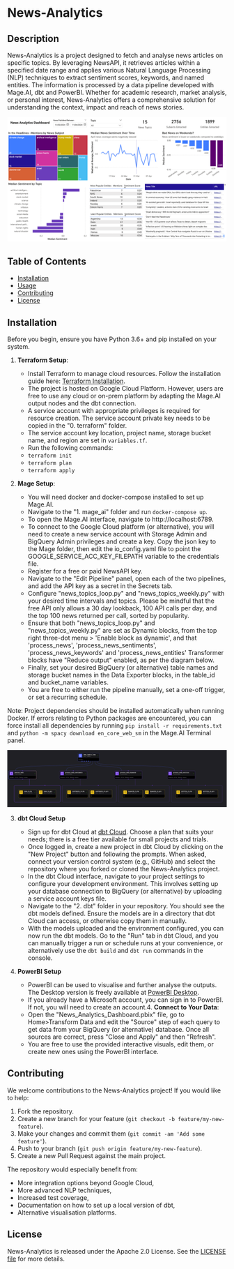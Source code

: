 # News-Analytics

## Description
News-Analytics is a project designed to fetch and analyse news articles on specific topics. By leveraging NewsAPI, it retrieves articles within a specified date range and applies various Natural Language Processing (NLP) techniques to extract sentiment scores, keywords, and named entities. The information is processed by a data pipeline developed with Mage.AI, dbt and PowerBI. Whether for academic research, market analysis, or personal interest, News-Analytics offers a comprehensive solution for understanding the context, impact and reach of news stories.

![Dashboard Sample](Dashboard_Sample.png?raw=true "Dashboard Sample")

## Table of Contents

- [Installation](#installation)
- [Usage](#usage)
- [Contributing](#contributing)
- [License](#license)


## Installation
Before you begin, ensure you have Python 3.6+ and pip installed on your system.

1. **Terraform Setup**:
   - Install Terraform to manage cloud resources. Follow the installation guide here: [Terraform Installation](https://developer.hashicorp.com/terraform/install).
   - The project is hosted on Google Cloud Platform. However, users are free to use any cloud or on-prem platform by adapting the Mage.AI output nodes and the dbt connection.
   - A service account with appropriate privileges is required for resource creation. The service account private key needs to be copied in the "0. terraform" folder.
   - The service account key location, project name, storage bucket name, and region are set in `variables.tf`.
   - Run the following commands:
   - `terraform init`
   - `terraform plan`
   - `terraform apply`

2. **Mage Setup**:
   - You will need docker and docker-compose installed to set up Mage.AI.
   - Navigate to the "1. mage_ai" folder and run `docker-compose up`.
   - To open the Mage.AI interface, navigate to http://localhost:6789.
   - To connect to the Google Cloud platform (or alternative), you will need to create a new service account with Storage Admin and BigQuery Admin privileges and create a key. Copy the json key to the Mage folder, then edit the io_config.yaml file to point the GOOGLE_SERVICE_ACC_KEY_FILEPATH variable to the credentials file.
   - Register for a free or paid NewsAPI key.
   - Navigate to the "Edit Pipeline" panel, open each of the two pipelines, and add the API key as a secret in the Secrets tab.
   - Configure "news_topics_loop.py" and "news_topics_weekly.py" with your desired time intervals and topics. Please be mindful that the free API only allows a 30 day lookback, 100 API calls per day, and the top 100 news returned per call, sorted by popularity.
   - Ensure that both "news_topics_loop.py" and "news_topics_weekly.py" are set as Dynamic blocks, from the top right three-dot menu > 'Enable block as dynamic', and that 'process_news', 'process_news_sentiments', 'process_news_keywords' and 'process_news_entities' Transformer blocks have "Reduce output" enabled, as per the diagram below.
   - Finally, set your desired BigQuery (or alternative) table names and storage bucket names in the Data Exporter blocks, in the table_id and bucket_name variables.
   - You are free to either run the pipeline manually, set a one-off trigger, or set a recurring schedule.

Note: Project dependencies should be installed automatically when running Docker. If errors relating to Python packages are encountered, you can force install all dependencies by running `pip install -r requirements.txt` and `python -m spacy download en_core_web_sm` in the Mage.AI Terminal panel.

![Data Pipeline Structure](Data%20Pipeline.png?raw=true "Data Pipeline Structure")

3. **dbt Cloud Setup**
   - Sign up for dbt Cloud at [dbt Cloud](https://cloud.getdbt.com/). Choose a plan that suits your needs; there is a free tier available for small projects and trials.
   - Once logged in, create a new project in dbt Cloud by clicking on the "New Project" button and following the prompts. When asked, connect your version control system (e.g., GitHub) and select the repository where you forked or cloned the News-Analytics project.
   - In the dbt Cloud interface, navigate to your project settings to configure your development environment. This involves setting up your database connection to BigQuery (or alternative) by uploading a service account keys file.
   - Navigate to the "2. dbt" folder in your repository. You should see the dbt models defined. Ensure the models are in a directory that dbt Cloud can access, or otherwise copy them in manually.
   - With the models uploaded and the environment configured, you can now run the dbt models. Go to the "Run" tab in dbt Cloud, and you can manually trigger a run or schedule runs at your convenience, or alternatively use the `dbt build` and `dbt run` commands in the console.

4. **PowerBI Setup**
    - PowerBI can be used to visualise and further analyse the outputs. The Desktop version is freely available at [PowerBI Desktop](https://powerbi.microsoft.com/en-us/desktop/).
    - If you already have a Microsoft account, you can sign in to PowerBI. If not, you will need to create an account.4. **Connect to Your Data**:
    - Open the "News_Analytics_Dashboard.pbix" file, go to Home>Transform Data and edit the "Source" step of each query to get data from your BigQuery (or alternative) database. Once all sources are correct, press "Close and Apply" and then "Refresh".
    - You are free to use the provided interactive visuals, edit them, or create new ones using the PowerBI interface.

## Contributing
We welcome contributions to the News-Analytics project! If you would like to help:

1. Fork the repository.
2. Create a new branch for your feature (`git checkout -b feature/my-new-feature`).
3. Make your changes and commit them (`git commit -am 'Add some feature'`).
4. Push to your branch (`git push origin feature/my-new-feature`).
5. Create a new Pull Request against the main project.

The repository would especially benefit from:
- More integration options beyond Google Cloud,
- More advanced NLP techniques,
- Increased test coverage,
- Documentation on how to set up a local version of dbt,
- Alternative visualisation platforms.

## License
News-Analytics is released under the Apache 2.0 License. See the [LICENSE file](https://github.com/0xMMC/News-Analytics?tab=Apache-2.0-1-ov-file) for more details.